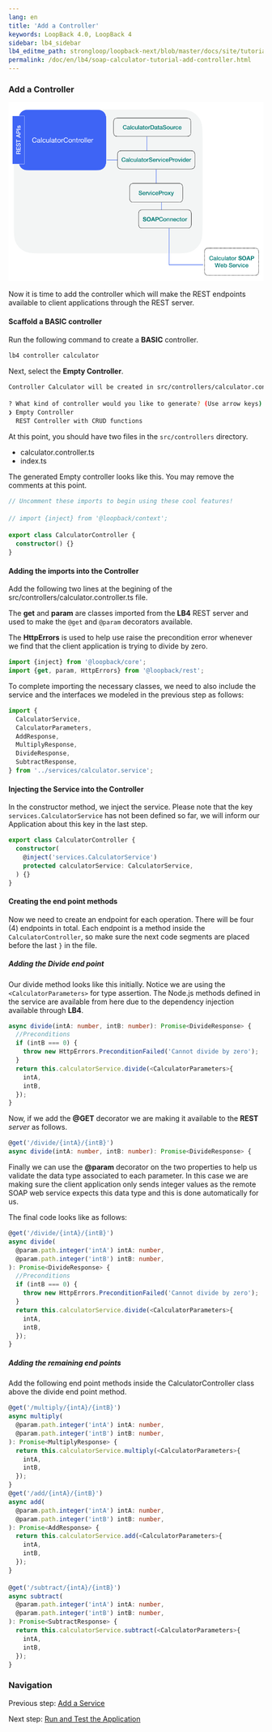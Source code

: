 ```yaml
---
lang: en
title: 'Add a Controller'
keywords: LoopBack 4.0, LoopBack 4
sidebar: lb4_sidebar
lb4_editme_path: strongloop/loopback-next/blob/master/docs/site/tutorials/soap-calculator
permalink: /doc/en/lb4/soap-calculator-tutorial-add-controller.html
---
```


### Add a Controller

![soap-calculator-add-service](../../imgs/loopback-example-soap-calculator_figure4.png)

Now it is time to add the controller which will make the REST endpoints
available to client applications through the REST server.

#### Scaffold a BASIC controller

Run the following command to create a **BASIC** controller.

```sh
lb4 controller calculator
```

Next, select the **Empty Controller**.

```sh
Controller Calculator will be created in src/controllers/calculator.controller.ts

? What kind of controller would you like to generate? (Use arrow keys)
❯ Empty Controller
  REST Controller with CRUD functions
```

At this point, you should have two files in the `src/controllers` directory.

- calculator.controller.ts
- index.ts

The generated Empty controller looks like this. You may remove the comments at
this point.

```ts
// Uncomment these imports to begin using these cool features!

// import {inject} from '@loopback/context';

export class CalculatorController {
  constructor() {}
}
```

#### Adding the imports into the Controller

Add the following two lines at the begining of the
src/controllers/calculator.controller.ts file.

The **get** and **param** are classes imported from the **LB4** REST server and
used to make the `@get` and `@param` decorators available.

The **HttpErrors** is used to help use raise the precondition error whenever we
find that the client application is trying to divide by zero.

```ts
import {inject} from '@loopback/core';
import {get, param, HttpErrors} from '@loopback/rest';
```

To complete importing the necessary classes, we need to also include the service
and the interfaces we modeled in the previous step as follows:

```ts
import {
  CalculatorService,
  CalculatorParameters,
  AddResponse,
  MultiplyResponse,
  DivideResponse,
  SubtractResponse,
} from '../services/calculator.service';
```

#### Injecting the Service into the Controller

In the constructor method, we inject the service. Please note that the key
`services.CalculatorService` has not been defined so far, we will inform our
Application about this key in the last step.

```ts
export class CalculatorController {
  constructor(
    @inject('services.CalculatorService')
    protected calculatorService: CalculatorService,
  ) {}
}
```

#### Creating the end point methods

Now we need to create an endpoint for each operation. There will be four (4)
endpoints in total. Each endpoint is a method inside the `CalculatorController`,
so make sure the next code segments are placed before the last `}` in the file.

##### Adding the Divide end point

Our divide method looks like this initially. Notice we are using the
`<CalculatorParameters>` for type assertion. The Node.js methods defined in the
service are available from here due to the dependency injection available
through **LB4**.

```ts
async divide(intA: number, intB: number): Promise<DivideResponse> {
  //Preconditions
  if (intB === 0) {
    throw new HttpErrors.PreconditionFailed('Cannot divide by zero');
  }
  return this.calculatorService.divide(<CalculatorParameters>{
    intA,
    intB,
  });
}
```

Now, if we add the **@GET** decorator we are making it available to the **REST**
_server_ as follows.

```ts
@get('/divide/{intA}/{intB}')
async divide(intA: number, intB: number): Promise<DivideResponse> {
```

Finally we can use the **@param** decorator on the two properties to help us
validate the data type associated to each parameter. In this case we are making
sure the client application only sends integer values as the remote SOAP web
service expects this data type and this is done automatically for us.

The final code looks like as follows:

```ts
@get('/divide/{intA}/{intB}')
async divide(
  @param.path.integer('intA') intA: number,
  @param.path.integer('intB') intB: number,
): Promise<DivideResponse> {
  //Preconditions
  if (intB === 0) {
    throw new HttpErrors.PreconditionFailed('Cannot divide by zero');
  }
  return this.calculatorService.divide(<CalculatorParameters>{
    intA,
    intB,
  });
}
```

##### Adding the remaining end points

Add the following end point methods inside the CalculatorController class above
the divide end point method.

```ts
@get('/multiply/{intA}/{intB}')
async multiply(
  @param.path.integer('intA') intA: number,
  @param.path.integer('intB') intB: number,
): Promise<MultiplyResponse> {
  return this.calculatorService.multiply(<CalculatorParameters>{
    intA,
    intB,
  });
}
@get('/add/{intA}/{intB}')
async add(
  @param.path.integer('intA') intA: number,
  @param.path.integer('intB') intB: number,
): Promise<AddResponse> {
  return this.calculatorService.add(<CalculatorParameters>{
    intA,
    intB,
  });
}

@get('/subtract/{intA}/{intB}')
async subtract(
  @param.path.integer('intA') intA: number,
  @param.path.integer('intB') intB: number,
): Promise<SubtractResponse> {
  return this.calculatorService.subtract(<CalculatorParameters>{
    intA,
    intB,
  });
}
```

### Navigation

Previous step: [Add a Service](soap-calculator-tutorial-add-service.md)

Next step:
[Run and Test the Application](soap-calculator-tutorial-run-and-test.md)
